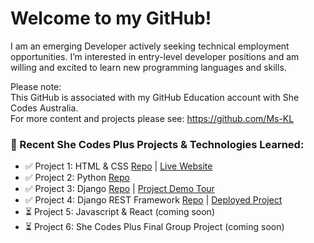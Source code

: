 

# Welcome to my GitHub!

I am an emerging Developer actively seeking technical employment opportunities. I’m interested in entry-level developer positions and am willing and excited to learn new programming languages and skills. <br>

Please note: <br>
This GitHub is associated with my GitHub Education account with She Codes Australia.<br>For more content and projects please see: https://github.com/Ms-KL

### 🌱 Recent She Codes Plus Projects & Technologies Learned:
- ✅ Project 1: HTML & CSS [Repo](https://ms-kl.github.io/index.html) | [Live Website](https://ms-kl.github.io/)
- ✅ Project 2: Python [Repo](https://github.com/Ms-KL/she-codes-python-weather-project-Ms-KL)
- ✅ Project 3: Django [Repo](https://github.com/Ms-KL/she-codes-django-news-project-Ms-KL) | [Project Demo Tour](https://www.loom.com/share/fa6a7813a17f41b69c7a54d8ddf87a7a)
- ✅ Project 4: Django REST Framework [Repo](https://github.com/Ms-KL/she-codes-crowdfunding-api-project-Ms-KL) | [Deployed Project](https://icy-dew-540.fly.dev/)
- ⏳ Project 5: Javascript & React (coming soon)
- ⏳ Project 6: She Codes Plus Final Group Project (coming soon)
<!--
**Ms-KL-Codes/Ms-KL-Codes** is a ✨ _special_ ✨ repository because its `README.md` (this file) appears on your GitHub profile.

Here are some ideas to get you started:

- 🔭 I’m currently working on ...
- 🌱 I’m currently learning ...
- 👯 I’m looking to collaborate on ...
- 🤔 I’m looking for help with ...
- 💬 Ask me about ...
- 📫 How to reach me: ...
- 😄 Pronouns: ...
- ⚡ Fun fact: ...
-->
